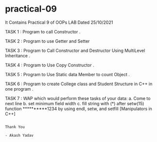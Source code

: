 # practical-09
It Contains Practical 9 of OOPs LAB Dated 25/10/2021

TASK 1 :
Program to call Constructor .

TASK 2 :
Program to use Getter and Setter 

TASK 3 :
Program to Call Constructor and Destructor Using MultiLevel Inheritance .

TASK 4 :
Program to Use Copy Constructor .

TASK 5 :
Program to Use Static data Member to count Object .

TASK 6 : 
Program to create College class and Student Structure in C++ in one program .

TASK 7 :
   WAP which would perform these tasks of your data:
   a. Come to next line
   b. set minimum field width
   c. fill string with (*) after setw(15) function
    **********1234
   by using endl, setw, and setfill [Manipulators in C++] 
   
     
      
      
                                                                                                                 Thank You
                                                                                                                - Akash Yadav
                                                                                                                



